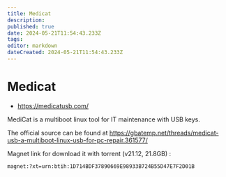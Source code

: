```yaml
---
title: Medicat
description: 
published: true
date: 2024-05-21T11:54:43.233Z
tags: 
editor: markdown
dateCreated: 2024-05-21T11:54:43.233Z
---
```


# Medicat

- <https://medicatusb.com/>

MediCat is a multiboot linux tool for IT maintenance with USB keys.

The official source can be found at <https://gbatemp.net/threads/medicat-usb-a-multiboot-linux-usb-for-pc-repair.361577/>

Magnet link for download it with torrent (v21.12, 21.8GB) :

```txt
magnet:?xt=urn:btih:1D714BDF37890669E98933B724B55D47E7F2D01B
```
